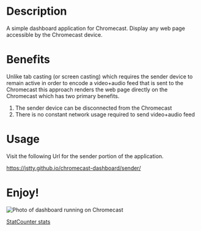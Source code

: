 # Description #

A simple dashboard application for Chromecast. Display any web page accessible
by the Chromecast device.

# Benefits #

Unlike tab casting (or screen casting) which requires the sender device to
remain active in order to encode a video+audio feed that is sent to the
Chromecast this approach renders the web page directly on the Chromecast which
has two primary benefits.

1. The sender device can be disconnected from the Chromecast
2. There is no constant network usage required to send video+audio feed

# Usage #

Visit the following Url for the sender portion of the application.

https://jstty.github.io/chromecast-dashboard/sender/

# Enjoy! #

![Photo of dashboard running on Chromecast](tv.jpeg)

[StatCounter stats](http://statcounter.com/p9400224/summary/?guest=1)
